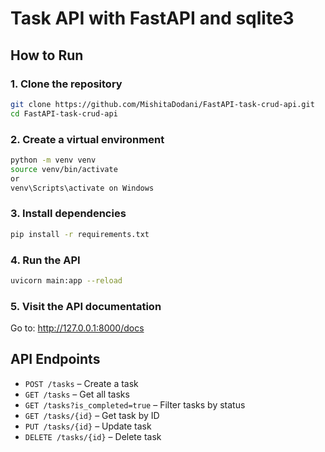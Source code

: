 # Task API with FastAPI and sqlite3

## How to Run

### 1. Clone the repository
```bash
git clone https://github.com/MishitaDodani/FastAPI-task-crud-api.git
cd FastAPI-task-crud-api
```

### 2. Create a virtual environment
```bash
python -m venv venv
source venv/bin/activate  
or 
venv\Scripts\activate on Windows
```

### 3. Install dependencies
```bash
pip install -r requirements.txt
```

### 4. Run the API
```bash
uvicorn main:app --reload
```

### 5. Visit the API documentation
Go to: http://127.0.0.1:8000/docs

## API Endpoints

- `POST /tasks` – Create a task
- `GET /tasks` – Get all tasks
- `GET /tasks?is_completed=true` – Filter tasks by status
- `GET /tasks/{id}` – Get task by ID
- `PUT /tasks/{id}` – Update task
- `DELETE /tasks/{id}` – Delete task
